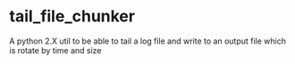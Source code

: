 # tail_file_chunker
A python 2.X util to be able to tail a log file and write to an output file which is rotate by time and size
